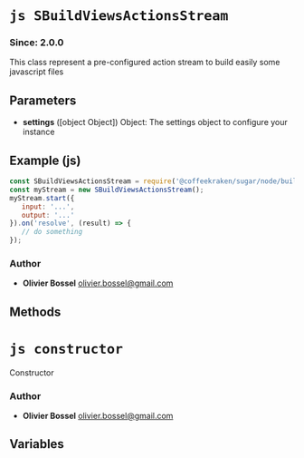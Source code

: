 


<!-- @namespace    sugar.node.build.views -->
<!-- @name    SBuildViewsActionsStream -->

# ```js SBuildViewsActionsStream ```
### Since: 2.0.0

This class represent a pre-configured action stream to build easily some javascript files

## Parameters

- **settings** ([object Object]) Object: The settings object to configure your instance



## Example (js)

```js
const SBuildViewsActionsStream = require('@coffeekraken/sugar/node/build/views/SBuildViewsActionsStream');
const myStream = new SBuildViewsActionsStream();
myStream.start({
   input: '...',
   output: '...'
}).on('resolve', (result) => {
   // do something
});
```


### Author
- **Olivier Bossel** <a href="mailto:olivier.bossel@gmail.com">olivier.bossel@gmail.com</a> 


## Methods



<!-- @name    constructor -->

# ```js constructor ```


Constructor




### Author
- **Olivier Bossel** <a href="mailto:olivier.bossel@gmail.com">olivier.bossel@gmail.com</a> 


## Variables


